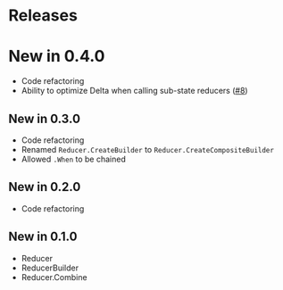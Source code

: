 # Releases

# New in 0.4.0
* Code refactoring
* Ability to optimize Delta when calling sub-state reducers ([#8](https://github.com/mrpmorris/Reducible/issues/8))

## New in 0.3.0
* Code refactoring
* Renamed `Reducer.CreateBuilder` to `Reducer.CreateCompositeBuilder`
* Allowed `.When` to be chained

## New in 0.2.0
* Code refactoring

## New in 0.1.0
* Reducer
* ReducerBuilder
* Reducer.Combine